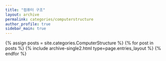 ```yaml
---
title: "컴퓨터 구조"
layout: archive
permalink: categories/computerstructure
author_profile: true
sidebar_main: true
---
```



{% assign posts = site.categories.ComputerStructure %}
{% for post in posts %} {% include archive-single2.html type=page.entries_layout %} {% endfor %}